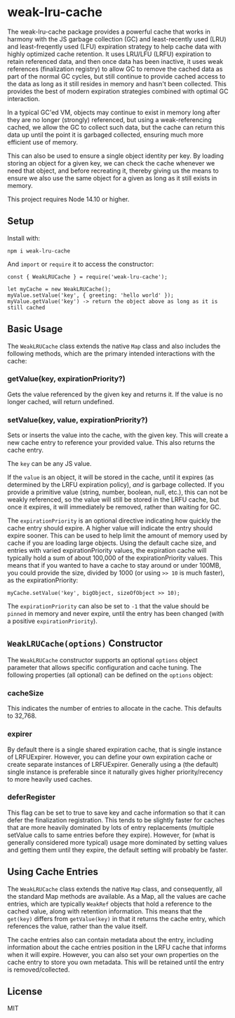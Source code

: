 # weak-lru-cache

The weak-lru-cache package provides a powerful cache that works in harmony with the JS garbage collection (GC) and least-recently used (LRU) and least-freqently used (LFU) expiration strategy to help cache data with highly optimized cache retention. It uses LRU/LFU (LRFU) expiration to retain referenced data, and then once data has been inactive, it uses weak references (finalization registry) to allow GC to remove the cached data as part of the normal GC cycles, but still continue to provide cached access to the data as long as it still resides in memory and hasn't been collected. This provides the best of modern expiration strategies combined with optimal GC interaction.

In a typical GC'ed VM, objects may continue to exist in memory long after they are no longer (strongly) referenced, but using a weak-referencing cached, we allow the GC to collect such data, but the cache can return this data up until the point it is garbaged collected, ensuring much more efficient use of memory.

This can also be used to ensure a single object identity per key. By loading storing an object for a given key, we can check the cache whenever we need that object, and before recreating it, thereby giving us the means to ensure we also use the same object for a given as long as it still exists in memory.

This project requires Node 14.10 or higher.

## Setup

Install with:

```
npm i weak-lru-cache
```
And `import` or `require` it to access the constructor:
```
const { WeakLRUCache } = require('weak-lru-cache');

let myCache = new WeakLRUCache();
myValue.setValue('key', { greeting: 'hello world' });
myValue.getValue('key') -> return the object above as long as it is still cached
```

## Basic Usage

The `WeakLRUCache` class extends the native `Map` class and also includes the following methods, which are the primary intended interactions with the cache:

### getValue(key, expirationPriority?)
Gets the value referenced by the given key and returns it. If the value is no longer cached, will return undefined. 

### setValue(key, value, expirationPriority?)
Sets or inserts the value into the cache, with the given key. This will create a new cache entry to reference your provided value. This also returns the cache entry.

The `key` can be any JS value.

If the `value` is an object, it will be stored in the cache, until it expires (as determined by the LRFU expiration policy), *and* is garbage collected. If you provide a primitive value (string, number, boolean, null, etc.), this can not be weakly referenced, so the value will still be stored in the LRFU cache, but once it expires, it will immediately be removed, rather than waiting for GC.

The `expirationPriority` is an optional directive indicating how quickly the cache entry should expire. A higher value will indicate the entry should expire sooner. This can be used to help limit the amount of memory used by cache if you are loading large objects. Using the default cache size, and entries with varied expirationPriority values, the expiration cache will typically hold a sum of about 100,000 of the expirationPriority values. This means that if you wanted to have a cache to stay around or under 100MB, you could provide the size, divided by 1000 (or using `>> 10` is much faster), as the expirationPriority:
```
myCache.setValue('key', bigObject, sizeOfObject >> 10);
```
The `expirationPriority` can also be set to `-1` that the value should be `pinned` in memory and never expire, until the entry has been changed (with a positive `expirationPriority`).

## `WeakLRUCache(options)` Constructor

The `WeakLRUCache` constructor supports an optional `options` object parameter that allows specific configuration and cache tuning. The following properties (all optional) can be defined on the `options` object:

### cacheSize
This indicates the number of entries to allocate in the cache. This defaults to 32,768.

### expirer
By default there is a single shared expiration cache, that is single instance of LRFUExpirer. However, you can define your own expiration cache or create separate instances of LRFUExpirer. Generally using a (the default) single instance is preferable since it naturally gives higher priority/recency to more heavily used caches.

### deferRegister
This flag can be set to true to save key and cache information so that it can defer the finalization registration. This tends to be slightly faster for caches that are more heavily dominated by lots of entry replacements (multiple setValue calls to same entries before they expire). However, for (what is generally considered more typical) usage more dominated by setting values and getting them until they expire, the default setting will probably be faster.


## Using Cache Entries

The `WeakLRUCache` class extends the native `Map` class, and consequently, all the standard Map methods are available. As a Map, all the values are cache entries, which are typically `WeakRef` objects that hold a reference to the cached value, along with retention information. This means that the `get(key)` differs from `getValue(key)` in that it returns the cache entry, which references the value, rather than the value itself.

The cache entries also can contain metadata about the entry, including information about the cache entries position in the LRFU cache that informs when it will expire. However, you can also set your own properties on the cache entry to store you own metadata. This will be retained until the entry is removed/collected.

## License

MIT
